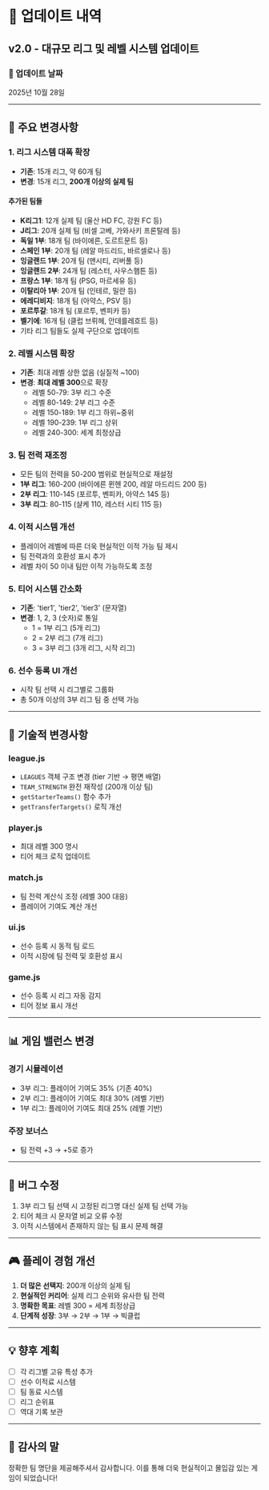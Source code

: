 # 🔄 업데이트 내역

## v2.0 - 대규모 리그 및 레벨 시스템 업데이트

### 📅 업데이트 날짜
2025년 10월 28일

---

## 🎯 주요 변경사항

### 1. 리그 시스템 대폭 확장
- **기존**: 15개 리그, 약 60개 팀
- **변경**: 15개 리그, **200개 이상의 실제 팀**

#### 추가된 팀들
- **K리그1**: 12개 실제 팀 (울산 HD FC, 강원 FC 등)
- **J리그**: 20개 실제 팀 (비셀 고베, 가와사키 프론탈레 등)
- **독일 1부**: 18개 팀 (바이에른, 도르트문트 등)
- **스페인 1부**: 20개 팀 (레알 마드리드, 바르셀로나 등)
- **잉글랜드 1부**: 20개 팀 (맨시티, 리버풀 등)
- **잉글랜드 2부**: 24개 팀 (레스터, 사우스햄튼 등)
- **프랑스 1부**: 18개 팀 (PSG, 마르세유 등)
- **이탈리아 1부**: 20개 팀 (인테르, 밀란 등)
- **에레디비지**: 18개 팀 (아약스, PSV 등)
- **포르투갈**: 18개 팀 (포르투, 벤피카 등)
- **벨기에**: 16개 팀 (클럽 브뤼헤, 안데를레흐트 등)
- 기타 리그 팀들도 실제 구단으로 업데이트

### 2. 레벨 시스템 확장
- **기존**: 최대 레벨 상한 없음 (실질적 ~100)
- **변경**: **최대 레벨 300**으로 확장
  - 레벨 50-79: 3부 리그 수준
  - 레벨 80-149: 2부 리그 수준
  - 레벨 150-189: 1부 리그 하위~중위
  - 레벨 190-239: 1부 리그 상위
  - 레벨 240-300: 세계 최정상급

### 3. 팀 전력 재조정
- 모든 팀의 전력을 50-200 범위로 현실적으로 재설정
- **1부 리그**: 160-200 (바이에른 뮌헨 200, 레알 마드리드 200 등)
- **2부 리그**: 110-145 (포르투, 벤피카, 아약스 145 등)
- **3부 리그**: 80-115 (샬케 110, 레스터 시티 115 등)

### 4. 이적 시스템 개선
- 플레이어 레벨에 따른 더욱 현실적인 이적 가능 팀 제시
- 팀 전력과의 호환성 표시 추가
- 레벨 차이 50 이내 팀만 이적 가능하도록 조정

### 5. 티어 시스템 간소화
- **기존**: 'tier1', 'tier2', 'tier3' (문자열)
- **변경**: 1, 2, 3 (숫자)로 통일
  - 1 = 1부 리그 (5개 리그)
  - 2 = 2부 리그 (7개 리그)
  - 3 = 3부 리그 (3개 리그, 시작 리그)

### 6. 선수 등록 UI 개선
- 시작 팀 선택 시 리그별로 그룹화
- 총 50개 이상의 3부 리그 팀 중 선택 가능

---

## 🔧 기술적 변경사항

### league.js
- `LEAGUES` 객체 구조 변경 (tier 기반 → 평면 배열)
- `TEAM_STRENGTH` 완전 재작성 (200개 이상 팀)
- `getStarterTeams()` 함수 추가
- `getTransferTargets()` 로직 개선

### player.js
- 최대 레벨 300 명시
- 티어 체크 로직 업데이트

### match.js
- 팀 전력 계산식 조정 (레벨 300 대응)
- 플레이어 기여도 계산 개선

### ui.js
- 선수 등록 시 동적 팀 로드
- 이적 시장에 팀 전력 및 호환성 표시

### game.js
- 선수 등록 시 리그 자동 감지
- 티어 정보 표시 개선

---

## 📊 게임 밸런스 변경

### 경기 시뮬레이션
- 3부 리그: 플레이어 기여도 35% (기존 40%)
- 2부 리그: 플레이어 기여도 최대 30% (레벨 기반)
- 1부 리그: 플레이어 기여도 최대 25% (레벨 기반)

### 주장 보너스
- 팀 전력 +3 → +5로 증가

---

## 🐛 버그 수정

1. 3부 리그 팀 선택 시 고정된 리그명 대신 실제 팀 선택 가능
2. 티어 체크 시 문자열 비교 오류 수정
3. 이적 시스템에서 존재하지 않는 팀 표시 문제 해결

---

## 🎮 플레이 경험 개선

1. **더 많은 선택지**: 200개 이상의 실제 팀
2. **현실적인 커리어**: 실제 리그 순위와 유사한 팀 전력
3. **명확한 목표**: 레벨 300 = 세계 최정상급
4. **단계적 성장**: 3부 → 2부 → 1부 → 빅클럽

---

## 💡 향후 계획

- [ ] 각 리그별 고유 특성 추가
- [ ] 선수 이적료 시스템
- [ ] 팀 동료 시스템
- [ ] 리그 순위표
- [ ] 역대 기록 보관

---

## 🙏 감사의 말

정확한 팀 명단을 제공해주셔서 감사합니다. 이를 통해 더욱 현실적이고 몰입감 있는 게임이 되었습니다!